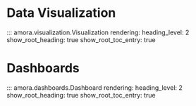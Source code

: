 # Data Visualization

::: amora.visualization.Visualization
    rendering:
        heading_level: 2
        show_root_heading: true
        show_root_toc_entry: true

# Dashboards

::: amora.dashboards.Dashboard
    rendering:
        heading_level: 2
        show_root_heading: true
        show_root_toc_entry: true